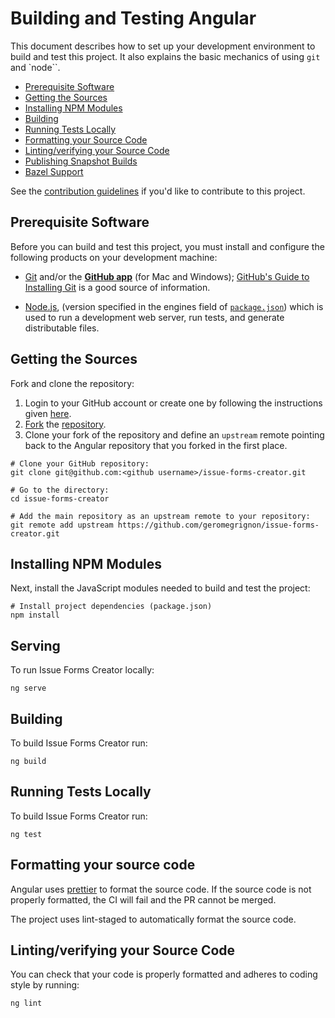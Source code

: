 # Building and Testing Angular

This document describes how to set up your development environment to build and test this project.
It also explains the basic mechanics of using `git` and `node``.

* [Prerequisite Software](#prerequisite-software)
* [Getting the Sources](#getting-the-sources)
* [Installing NPM Modules](#installing-npm-modules)
* [Building](#building)
* [Running Tests Locally](#running-tests-locally)
* [Formatting your Source Code](#formatting-your-source-code)
* [Linting/verifying your Source Code](#lintingverifying-your-source-code)
* [Publishing Snapshot Builds](#publishing-snapshot-builds)
* [Bazel Support](#bazel-support)

See the [contribution guidelines](https://github.com/geromegrignon/issue-forms-creator/blob/main/CONTRIBUTING.md)
if you'd like to contribute to this project.

## Prerequisite Software

Before you can build and test this project, you must install and configure the
following products on your development machine:

* [Git](https://git-scm.com/) and/or the [**GitHub app**](https://desktop.github.com/) (for Mac and Windows);
  [GitHub's Guide to Installing Git](https://help.github.com/articles/set-up-git) is a good source of information.

* [Node.js](https://nodejs.org), (version specified in the engines field of [`package.json`](../package.json)) which is used to run a development web server,
  run tests, and generate distributable files.
  
## Getting the Sources

Fork and clone the repository:

1. Login to your GitHub account or create one by following the instructions given
   [here](https://github.com/signup/free).
2. [Fork](https://help.github.com/forking) the [repository](https://github.com/geromegrignon/issue-forms-creator).
3. Clone your fork of the repository and define an `upstream` remote pointing back to
   the Angular repository that you forked in the first place.

```shell
# Clone your GitHub repository:
git clone git@github.com:<github username>/issue-forms-creator.git

# Go to the directory:
cd issue-forms-creator

# Add the main repository as an upstream remote to your repository:
git remote add upstream https://github.com/geromegrignon/issue-forms-creator.git
```

## Installing NPM Modules

Next, install the JavaScript modules needed to build and test the project:

```shell
# Install project dependencies (package.json)
npm install
```

## Serving

To run Issue Forms Creator locally:

```shell
ng serve
```

## Building

To build Issue Forms Creator run:

```shell
ng build
```

## Running Tests Locally

To build Issue Forms Creator run:

```shell
ng test
```

## Formatting your source code

Angular uses [prettier](https://prettier.io/) to format the source code.
If the source code is not properly formatted, the CI will fail and the PR cannot be merged.

The project uses lint-staged to automatically format the source code.

## Linting/verifying your Source Code

You can check that your code is properly formatted and adheres to coding style by running:

``` shell
ng lint
```
